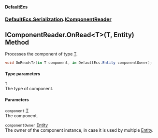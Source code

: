 #### [DefaultEcs](DefaultEcs.md 'DefaultEcs')
### [DefaultEcs.Serialization](DefaultEcs.md#DefaultEcs_Serialization 'DefaultEcs.Serialization').[IComponentReader](IComponentReader.md 'DefaultEcs.Serialization.IComponentReader')
## IComponentReader.OnRead&lt;T&gt;(T, Entity) Method
Processes the component of type [T](IComponentReader_OnRead_T_(T_Entity).md#DefaultEcs_Serialization_IComponentReader_OnRead_T_(T_DefaultEcs_Entity)_T 'DefaultEcs.Serialization.IComponentReader.OnRead&lt;T&gt;(T, DefaultEcs.Entity).T').  
```csharp
void OnRead<T>(in T component, in DefaultEcs.Entity componentOwner);
```
#### Type parameters
<a name='DefaultEcs_Serialization_IComponentReader_OnRead_T_(T_DefaultEcs_Entity)_T'></a>
`T`  
The type of component.
  
#### Parameters
<a name='DefaultEcs_Serialization_IComponentReader_OnRead_T_(T_DefaultEcs_Entity)_component'></a>
`component` [T](IComponentReader_OnRead_T_(T_Entity).md#DefaultEcs_Serialization_IComponentReader_OnRead_T_(T_DefaultEcs_Entity)_T 'DefaultEcs.Serialization.IComponentReader.OnRead&lt;T&gt;(T, DefaultEcs.Entity).T')  
The component.
  
<a name='DefaultEcs_Serialization_IComponentReader_OnRead_T_(T_DefaultEcs_Entity)_componentOwner'></a>
`componentOwner` [Entity](Entity.md 'DefaultEcs.Entity')  
The owner of the component instance, in case it is used by multiple [Entity](Entity.md 'DefaultEcs.Entity').
  
